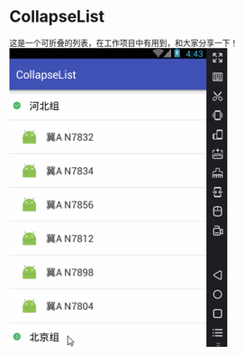 # CollapseList
这是一个可折叠的列表，在工作项目中有用到，和大家分享一下！
![image](https://github.com/zhaoyasong/CollapseList/blob/master/xiaogutu.gif) 
